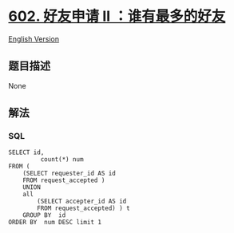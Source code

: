 # [602. 好友申请 II ：谁有最多的好友](https://leetcode-cn.com/problems/friend-requests-ii-who-has-the-most-friends)

[English Version](/solution/0600-0699/0602.Friend%20Requests%20II%20Who%20Has%20the%20Most%20Friends/README_EN.md)

## 题目描述

<!-- 这里写题目描述 -->

None

## 解法

<!-- 这里可写通用的实现逻辑 -->

<!-- tabs:start -->

### **SQL**

```
SELECT id,
         count(*) num
FROM (
    (SELECT requester_id AS id
    FROM request_accepted )
    UNION
    all
        (SELECT accepter_id AS id
        FROM request_accepted) ) t
    GROUP BY  id
ORDER BY  num DESC limit 1
```

<!-- tabs:end -->
